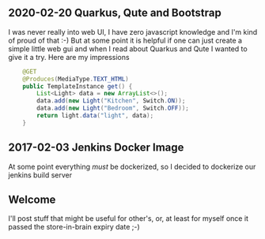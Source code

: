 ## 2020-02-20 Quarkus, Qute and Bootstrap
I was never really into web UI, I have zero javascript knowledge and I'm kind of proud of that :-)
But at some point it is helpful if one can just create a simple little web gui and when I read about Quarkus and Qute I wanted to give it a try. Here are my impressions

```java
    @GET
    @Produces(MediaType.TEXT_HTML)
    public TemplateInstance get() {
        List<Light> data = new ArrayList<>();
        data.add(new Light("Kitchen", Switch.ON));
        data.add(new Light("Bedroom", Switch.OFF));
        return light.data("light", data);
    }
```

## 2017-02-03 Jenkins Docker Image
At some point everything *must* be dockerized, so I decided to dockerize our jenkins build server

## Welcome
I'll post stuff that might be useful for other's, or, at least for myself once it passed the store-in-brain expiry date ;-) 
